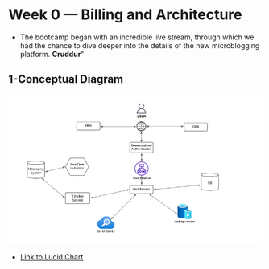 # Week 0 — Billing and Architecture

- The bootcamp began with an incredible live stream, through which we had the chance to dive deeper into the details of the new microblogging platform.
 **Cruddur**"

## 1-Conceptual Diagram
![Screenshot --> ](./ressources/Conceptual.png) 

- [Link to Lucid Chart ](https://lucid.app/lucidchart/1933f7c7-d92f-4ec1-aa09-46efaf6dc293/edit?viewport_loc=-630%2C-235%2C2451%2C1075%2C0_0&invitationId=inv_dbcb3bb6-7080-4744-979e-3d7a8628a021)

